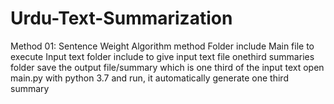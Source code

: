 # Urdu-Text-Summarization
Method 01: Sentence Weight Algorithm method  Folder include Main file to execute  Input text folder include to give input text file  onethird summaries folder save the output file/summary which is one third of the input text open main.py with python 3.7 and run, it automatically generate one third summary
